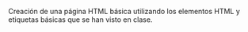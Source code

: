 Creación de una página HTML básica utilizando los elementos HTML y etiquetas básicas que se han visto en clase.
